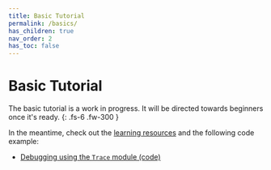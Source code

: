 ```yaml
---
title: Basic Tutorial
permalink: /basics/
has_children: true
nav_order: 2
has_toc: false
---
```


# Basic Tutorial

The basic tutorial is a work in progress. It will be directed towards beginners once it's ready.
{: .fs-6 .fw-300 }

In the meantime, check out the [learning resources](../introduction/learning-resources) and the following code example:

- [Debugging using the `Trace` module (code)](https://github.com/gcanti/fp-ts/blob/master/tutorials/debugging-with-Trace.ts)

